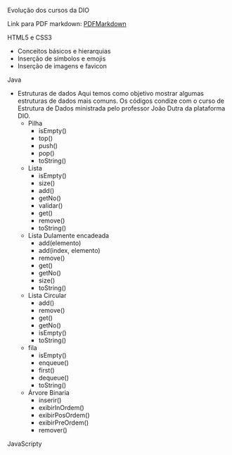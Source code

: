 Evolução dos cursos da DIO

Link para PDF markdown: [PDFMarkdown](https://github.com/gustavoguanabara/git-github/blob/master/manuais-PDF/guia-markdown.pdf)

HTML5 e CSS3
* Conceitos básicos e hierarquias
* Inserção de símbolos e emojis
* Inserção de imagens e favicon

Java
* Estruturas de dados
Aqui temos como objetivo mostrar algumas estruturas de dados mais comuns. Os códigos condize com o curso de Estrutura de Dados ministrada pelo professor João Dutra da plataforma DIO.
	* Pilha
		* isEmpty()
		* top()
		* push()
		* pop()
		* toString()
	* Lista
		* isEmpty()
		* size()
		* add()
		* getNo()
		* validar()
		* get()
		* remove()
		* toString()
	* Lista Dulamente encadeada
		* add(elemento)
		* add(index, elemento)
		* remove()
		* get()
		* getNo()
		* size()
		* toString()
	* Lista Circular
		* add()
		* remove()
		* get()
		* getNo()
		* isEmpty()
		* toString()
	* fila
		* isEmpty()
		* enqueue()
		* first()
		* dequeue()
		* toString()
	* Árvore Binaria
		* inserir()
		* exibirInOrdem()
		* exibirPosOrdem()
		* exibirPreOrdem()
		* remover()

JavaScripty




